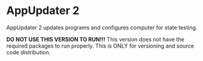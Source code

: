 # AppUpdater 2
AppUpdater 2 updates programs and configures computer for state testing.

**DO NOT USE THIS VERSION TO RUN!!!**
This version does not have the required packages to run properly. This is ONLY for versioning and source code distribution.
